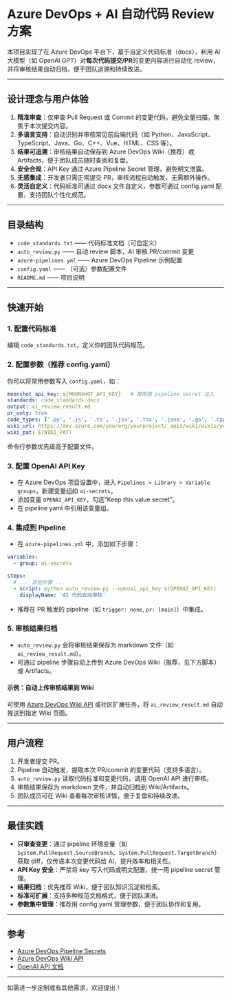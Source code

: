 # Azure DevOps + AI 自动代码 Review 方案

本项目实现了在 Azure DevOps 平台下，基于自定义代码标准（docx），利用 AI 大模型（如 OpenAI GPT）对**每次代码提交/PR**的变更内容进行自动化 review，并将审核结果自动归档，便于团队追溯和持续改进。

---

## 设计理念与用户体验

1. **精准审查**：仅审查 Pull Request 或 Commit 的变更代码，避免全量扫描，聚焦于本次提交内容。
2. **多语言支持**：自动识别并审核常见前后端代码（如 Python、JavaScript、TypeScript、Java、Go、C++、Vue、HTML、CSS 等）。
3. **结果可追溯**：审核结果自动保存到 Azure DevOps Wiki（推荐）或 Artifacts，便于团队成员随时查阅和复盘。
4. **安全合规**：API Key 通过 Azure Pipeline Secret 管理，避免明文泄露。
5. **无感集成**：开发者只需正常提交 PR，审核流程自动触发，无需额外操作。
6. **灵活自定义**：代码标准可通过 docx 文件自定义，参数可通过 config.yaml 配置，支持团队个性化规范。

---

## 目录结构

- `code_standards.txt`  —— 代码标准文档（可自定义）
- `auto_review.py`      —— 自动 review 脚本，AI 审核 PR/commit 变更
- `azure-pipelines.yml` —— Azure DevOps Pipeline 示例配置
- `config.yaml`         —— （可选）参数配置文件
- `README.md`           —— 项目说明

---

## 快速开始

### 1. 配置代码标准
编辑 `code_standards.txt`，定义你的团队代码规范。

### 2. 配置参数（推荐 config.yaml）
你可以将常用参数写入 `config.yaml`，如：
```yaml
moonshot_api_key: ${MOONSHOT_API_KEY}   # 推荐用 pipeline secret 注入
standards: code_standards.docx
output: ai_review_result.md
pr_only: true
code_types: ['.py', '.js', '.ts', '.jsx', '.tsx', '.java', '.go', '.cpp', '.vue', '.html', '.css']
wiki_url: https://dev.azure.com/yourorg/yourproject/_apis/wiki/wikis/yourwiki/pages?path=/AIReview
wiki_pat: $(WIKI_PAT)
```
命令行参数优先级高于配置文件。

### 3. 配置 OpenAI API Key
- 在 Azure DevOps 项目设置中，进入 `Pipelines > Library > Variable groups`，新建变量组如 `ai-secrets`。
- 添加变量 `OPENAI_API_KEY`，勾选“Keep this value secret”。
- 在 pipeline yaml 中引用该变量组。

### 4. 集成到 Pipeline
- 在 `azure-pipelines.yml` 中，添加如下步骤：
```yaml
variables:
  - group: ai-secrets

steps:
  # ... 其他步骤 ...
  - script: python auto_review.py --openai_api_key $(OPENAI_API_KEY)
    displayName: 'AI 代码自动审核'
```
- 推荐在 PR 触发的 pipeline（如 `trigger: none`, `pr: [main]`）中集成。

### 5. 审核结果归档
- `auto_review.py` 会将审核结果保存为 markdown 文件（如 `ai_review_result.md`）。
- 可通过 pipeline 步骤自动上传到 Azure DevOps Wiki（推荐，见下方脚本）或 Artifacts。

#### 示例：自动上传审核结果到 Wiki
可使用 [Azure DevOps Wiki API](https://learn.microsoft.com/en-us/rest/api/azure/devops/wiki/pages/create-or-update?view=azure-devops-rest-7.1) 或社区扩展任务，将 `ai_review_result.md` 自动推送到指定 Wiki 页面。

---

## 用户流程

1. 开发者提交 PR。
2. Pipeline 自动触发，提取本次 PR/commit 的变更代码（支持多语言）。
3. `auto_review.py` 读取代码标准和变更代码，调用 OpenAI API 进行审核。
4. 审核结果保存为 markdown 文件，并自动归档到 Wiki/Artifacts。
5. 团队成员可在 Wiki 查看每次审核详情，便于复盘和持续改进。

---

## 最佳实践
- **只审查变更**：通过 pipeline 环境变量（如 `System.PullRequest.SourceBranch`、`System.PullRequest.TargetBranch`）获取 diff，仅传递本次变更代码给 AI，提升效率和相关性。
- **API Key 安全**：严禁将 key 写入代码或明文配置，统一用 pipeline secret 管理。
- **结果归档**：优先推荐 Wiki，便于团队知识沉淀和检索。
- **标准可扩展**：支持多种规范文档格式，便于团队演进。
- **参数集中管理**：推荐用 config.yaml 管理参数，便于团队协作和复用。

---

## 参考
- [Azure DevOps Pipeline Secrets](https://learn.microsoft.com/en-us/azure/devops/pipelines/process/variables)
- [Azure DevOps Wiki API](https://learn.microsoft.com/en-us/rest/api/azure/devops/wiki/pages/create-or-update?view=azure-devops-rest-7.1)
- [OpenAI API 文档](https://platform.openai.com/docs/api-reference)

---

如需进一步定制或有其他需求，欢迎提出！ 